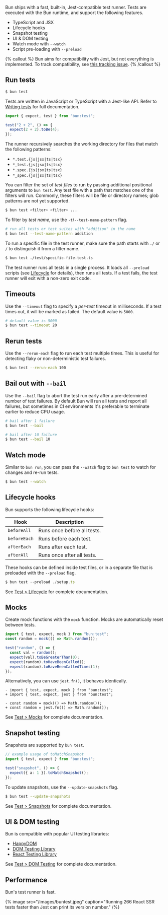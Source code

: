 Bun ships with a fast, built-in, Jest-compatible test runner. Tests are executed with the Bun runtime, and support the following features.

- TypeScript and JSX
- Lifecycle hooks
- Snapshot testing
- UI & DOM testing
- Watch mode with `--watch`
- Script pre-loading with `--preload`

{% callout %}
Bun aims for compatibility with Jest, but not everything is implemented. To track compatibility, see [this tracking issue](https://github.com/oven-sh/bun/issues/1825).
{% /callout %}

## Run tests

```bash
$ bun test
```

Tests are written in JavaScript or TypeScript with a Jest-like API. Refer to [Writing tests](/docs/test/writing) for full documentation.

```ts#math.test.ts
import { expect, test } from "bun:test";

test("2 + 2", () => {
  expect(2 + 2).toBe(4);
});
```

The runner recursively searches the working directory for files that match the following patterns:

- `*.test.{js|jsx|ts|tsx}`
- `*_test.{js|jsx|ts|tsx}`
- `*.spec.{js|jsx|ts|tsx}`
- `*_spec.{js|jsx|ts|tsx}`

You can filter the set of _test files_ to run by passing additional positional arguments to `bun test`. Any test file with a path that matches one of the filters will run. Commonly, these filters will be file or directory names; glob patterns are not yet supported.

```bash
$ bun test <filter> <filter> ...
```

To filter by _test name_, use the `-t`/`--test-name-pattern` flag.

```sh
# run all tests or test suites with "addition" in the name
$ bun test --test-name-pattern addition
```

To run a specific file in the test runner, make sure the path starts with `./` or `/` to distinguish it from a filter name.

```bash
$ bun test ./test/specific-file.test.ts
```

The test runner runs all tests in a single process. It loads all `--preload` scripts (see [Lifecycle](/docs/test/lifecycle) for details), then runs all tests. If a test fails, the test runner will exit with a non-zero exit code.

## Timeouts

Use the `--timeout` flag to specify a _per-test_ timeout in milliseconds. If a test times out, it will be marked as failed. The default value is `5000`.

```bash
# default value is 5000
$ bun test --timeout 20
```

## Rerun tests

Use the `--rerun-each` flag to run each test multiple times. This is useful for detecting flaky or non-deterministic test failures.

```sh
$ bun test --rerun-each 100
```

## Bail out with `--bail`

Use the `--bail` flag to abort the test run early after a pre-determined number of test failures. By default Bun will run all tests and report all failures, but sometimes in CI environments it's preferable to terminate earlier to reduce CPU usage.

```sh
# bail after 1 failure
$ bun test --bail

# bail after 10 failure
$ bun test --bail 10
```

## Watch mode

Similar to `bun run`, you can pass the `--watch` flag to `bun test` to watch for changes and re-run tests.

```bash
$ bun test --watch
```

## Lifecycle hooks

Bun supports the following lifecycle hooks:

| Hook         | Description                 |
| ------------ | --------------------------- |
| `beforeAll`  | Runs once before all tests. |
| `beforeEach` | Runs before each test.      |
| `afterEach`  | Runs after each test.       |
| `afterAll`   | Runs once after all tests.  |

These hooks can be defined inside test files, or in a separate file that is preloaded with the `--preload` flag.

```ts
$ bun test --preload ./setup.ts
```

See [Test > Lifecycle](/docs/test/lifecycle) for complete documentation.

## Mocks

Create mock functions with the `mock` function. Mocks are automatically reset between tests.

```ts
import { test, expect, mock } from "bun:test";
const random = mock(() => Math.random());

test("random", () => {
  const val = random();
  expect(val).toBeGreaterThan(0);
  expect(random).toHaveBeenCalled();
  expect(random).toHaveBeenCalledTimes(1);
});
```

Alternatively, you can use `jest.fn()`, it behaves identically.

```ts-diff
- import { test, expect, mock } from "bun:test";
+ import { test, expect, jest } from "bun:test";

- const random = mock(() => Math.random());
+ const random = jest.fn(() => Math.random());
```

See [Test > Mocks](/docs/test/mocks) for complete documentation.

## Snapshot testing

Snapshots are supported by `bun test`.

```ts
// example usage of toMatchSnapshot
import { test, expect } from "bun:test";

test("snapshot", () => {
  expect({ a: 1 }).toMatchSnapshot();
});
```

To update snapshots, use the `--update-snapshots` flag.

```sh
$ bun test --update-snapshots
```

See [Test > Snapshots](/docs/test/snapshots) for complete documentation.

## UI & DOM testing

Bun is compatible with popular UI testing libraries:

- [HappyDOM](https://github.com/capricorn86/happy-dom)
- [DOM Testing Library](https://testing-library.com/docs/dom-testing-library/intro/)
- [React Testing Library](https://testing-library.com/docs/react-testing-library/intro)

See [Test > DOM Testing](/docs/test/dom) for complete documentation.

## Performance

Bun's test runner is fast.

{% image src="/images/buntest.jpeg" caption="Running 266 React SSR tests faster than Jest can print its version number." /%}

<!--
Consider the following directory structure:

```
.
├── a.test.ts
├── b.test.ts
├── c.test.ts
└── foo
    ├── a.test.ts
    └── b.test.ts
```

To run both `a.test.ts` files:

```
$ bun test a
```

To run all tests in the `foo` directory:

```
$ bun test foo
```

Any test file in the directory with an _absolute path_ that contains one of the targets will run. Glob patterns are not yet supported. -->
